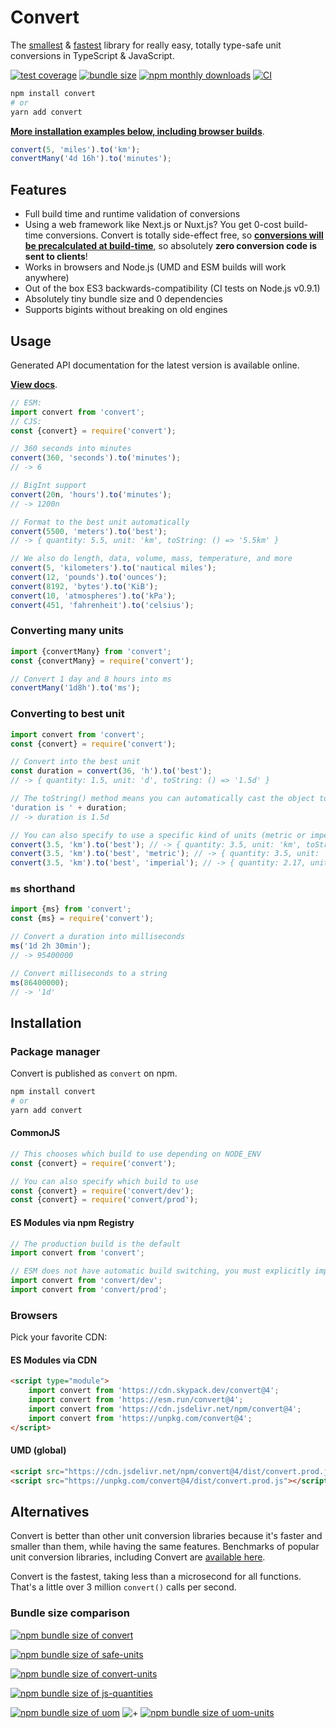 # Convert

The [smallest](https://bundlephobia.com/package/convert) & [fastest](https://github.com/jonahsnider/js-unit-conversion-benchmarks) library for really easy, totally type-safe unit conversions in TypeScript & JavaScript.

[![test coverage](https://img.shields.io/codecov/c/gh/jonahsnider/convert)](https://codecov.io/gh/jonahsnider/convert)
[![bundle size](https://img.shields.io/bundlephobia/minzip/convert)](https://bundlephobia.com/package/convert)
[![npm monthly downloads](https://img.shields.io/npm/dm/convert)](https://www.npmjs.com/package/convert)
[![CI](https://github.com/jonahsnider/convert/actions/workflows/ci.yml/badge.svg)](https://github.com/jonahsnider/convert/actions/workflows/ci.yml)

```sh
npm install convert
# or
yarn add convert
```

[**More installation examples below, including browser builds**](#Installation).

```js
convert(5, 'miles').to('km');
convertMany('4d 16h').to('minutes');
```

## Features

- Full build time and runtime validation of conversions
- Using a web framework like Next.js or Nuxt.js?
  You get 0-cost build-time conversions. Convert is totally side-effect free, so [**conversions will be precalculated at build-time**](https://github.com/jonahsnider/convert/blob/master/docs/build-time-optimizations.tsx), so absolutely **zero conversion code is sent to clients**!
- Works in browsers and Node.js (UMD and ESM builds will work anywhere)
- Out of the box ES3 backwards-compatibility (CI tests on Node.js v0.9.1)
- Absolutely tiny bundle size and 0 dependencies
- Supports bigints without breaking on old engines

## Usage

Generated API documentation for the latest version is available online.

[**View docs**](https://convert.js.org).

```ts
// ESM:
import convert from 'convert';
// CJS:
const {convert} = require('convert');

// 360 seconds into minutes
convert(360, 'seconds').to('minutes');
// -> 6

// BigInt support
convert(20n, 'hours').to('minutes');
// -> 1200n

// Format to the best unit automatically
convert(5500, 'meters').to('best');
// -> { quantity: 5.5, unit: 'km', toString: () => '5.5km' }

// We also do length, data, volume, mass, temperature, and more
convert(5, 'kilometers').to('nautical miles');
convert(12, 'pounds').to('ounces');
convert(8192, 'bytes').to('KiB');
convert(10, 'atmospheres').to('kPa');
convert(451, 'fahrenheit').to('celsius');
```

### Converting many units

```ts
import {convertMany} from 'convert';
const {convertMany} = require('convert');

// Convert 1 day and 8 hours into ms
convertMany('1d8h').to('ms');
```

### Converting to best unit

```ts
import convert from 'convert';
const {convert} = require('convert');

// Convert into the best unit
const duration = convert(36, 'h').to('best');
// -> { quantity: 1.5, unit: 'd', toString: () => '1.5d' }

// The toString() method means you can automatically cast the object to a string without any issues
'duration is ' + duration;
// -> duration is 1.5d

// You can also specify to use a specific kind of units (metric or imperial, metric is default)
convert(3.5, 'km').to('best'); // -> { quantity: 3.5, unit: 'km', toString: () => '3.5km' }
convert(3.5, 'km').to('best', 'metric'); // -> { quantity: 3.5, unit: 'km', toString: () => '3.5km' }
convert(3.5, 'km').to('best', 'imperial'); // -> { quantity: 2.17, unit: 'mi', toString: () => '3.5mi' }
```

### `ms` shorthand

```ts
import {ms} from 'convert';
const {ms} = require('convert');

// Convert a duration into milliseconds
ms('1d 2h 30min');
// -> 95400000

// Convert milliseconds to a string
ms(86400000);
// -> '1d'
```

## Installation

### Package manager

Convert is published as `convert` on npm.

```sh
npm install convert
# or
yarn add convert
```

#### CommonJS

```js
// This chooses which build to use depending on NODE_ENV
const {convert} = require('convert');

// You can also specify which build to use
const {convert} = require('convert/dev');
const {convert} = require('convert/prod');
```

#### ES Modules via npm Registry

```js
// The production build is the default
import convert from 'convert';

// ESM does not have automatic build switching, you must explicitly import the dev build
import convert from 'convert/dev';
import convert from 'convert/prod';
```

### Browsers

Pick your favorite CDN:

#### ES Modules via CDN

```html
<script type="module">
	import convert from 'https://cdn.skypack.dev/convert@4';
	import convert from 'https://esm.run/convert@4';
	import convert from 'https://cdn.jsdelivr.net/npm/convert@4';
	import convert from 'https://unpkg.com/convert@4';
</script>
```

#### UMD (global)

```html
<script src="https://cdn.jsdelivr.net/npm/convert@4/dist/convert.prod.js"></script>
<script src="https://unpkg.com/convert@4/dist/convert.prod.js"></script>
```

## Alternatives

Convert is better than other unit conversion libraries because it's faster and smaller than them, while having the same features.
Benchmarks of popular unit conversion libraries, including Convert are [available here](https://github.com/jonahsnider/js-unit-conversion-benchmarks).

Convert is the fastest, taking less than a microsecond for all functions.
That's a little over 3 million `convert()` calls per second.

### Bundle size comparison

[![npm bundle size of convert](https://img.shields.io/bundlephobia/minzip/convert?label=convert)](https://bundlephobia.com/result?p=convert)

[![npm bundle size of safe-units](https://img.shields.io/bundlephobia/minzip/safe-units?label=safe-units)](https://bundlephobia.com/result?p=safe-units)

[![npm bundle size of convert-units](https://img.shields.io/bundlephobia/minzip/convert-units?label=convert-units)](https://bundlephobia.com/result?p=convert-units)

[![npm bundle size of js-quantities](https://img.shields.io/bundlephobia/minzip/js-quantities?label=js-quantities)](https://bundlephobia.com/result?p=js-quantities)

[![npm bundle size of uom](https://img.shields.io/bundlephobia/minzip/uom?label=uom)](https://bundlephobia.com/result?p=uom)
![+](https://img.shields.io/badge/%2B-gray)
[![npm bundle size of uom-units](https://img.shields.io/bundlephobia/minzip/uom-units?label=uom-units)](https://bundlephobia.com/result?p=uom-units)
